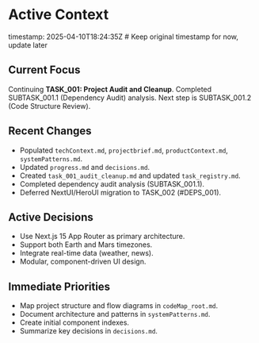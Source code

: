 # Active Context
timestamp: 2025-04-10T18:24:35Z # Keep original timestamp for now, update later

## Current Focus
Continuing **TASK_001: Project Audit and Cleanup**. Completed SUBTASK_001.1 (Dependency Audit) analysis. Next step is SUBTASK_001.2 (Code Structure Review).

## Recent Changes
- Populated `techContext.md`, `projectbrief.md`, `productContext.md`, `systemPatterns.md`.
- Updated `progress.md` and `decisions.md`.
- Created `task_001_audit_cleanup.md` and updated `task_registry.md`.
- Completed dependency audit analysis (SUBTASK_001.1).
- Deferred NextUI/HeroUI migration to TASK_002 (#DEPS_001).

## Active Decisions
- Use Next.js 15 App Router as primary architecture.
- Support both Earth and Mars timezones.
- Integrate real-time data (weather, news).
- Modular, component-driven UI design.

## Immediate Priorities
- Map project structure and flow diagrams in `codeMap_root.md`.
- Document architecture and patterns in `systemPatterns.md`.
- Create initial component indexes.
- Summarize key decisions in `decisions.md`.
